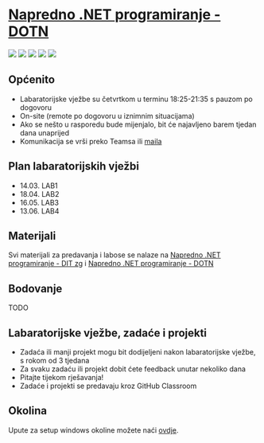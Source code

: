 # [Napredno .NET programiranje - DOTN](https://vsite-dotn.github.io/docs/)
<div class="inline-block">
  <img src="https://img.shields.io/badge/.NET-5C2D91?style=for-the-badge&logo=.net&logoColor=white"/>
  <img src="https://img.shields.io/badge/Microsoft_SQL_Server-CC2927?style=for-the-badge&logo=microsoft-sql-server&logoColor=white"/>
  <img src="https://img.shields.io/badge/Postman-FF6C37.svg?style=for-the-badge&logo=Postman&logoColor=white"/>
  <img src="https://img.shields.io/badge/Swagger-85EA2D.svg?style=for-the-badge&logo=Swagger&logoColor=black"/>
  <img src="https://img.shields.io/badge/Docker-2496ED.svg?style=for-the-badge&logo=Docker&logoColor=white"/>
</div>


## Općenito

- Labaratorijske vježbe su četvrtkom u terminu 18:25-21:35 s pauzom po dogovoru
- On-site (remote po dogovoru u iznimnim situacijama)
- Ako se nešto u rasporedu bude mijenjalo, bit će najavljeno barem tjedan dana unaprijed
- Komunikacija se vrši preko Teamsa ili [maila](pastabil@vsite.hr)

## Plan labaratorijskih vježbi

- 14.03. LAB1
- 18.04. LAB2
- 16.05. LAB3
- 13.06. LAB4

## Materijali

Svi materijali za predavanja i labose se nalaze na [Napredno .NET programiranje - DIT zg](https://scad.vsite.hr/?q=teaching/tforums/forumpage/1350) i [Napredno .NET programiranje - DOTN](https://vsite-dotn.github.io/docs/)

## Bodovanje

TODO

## Labaratorijske vježbe, zadaće i projekti

- Zadaća ili manji projekt mogu bit dodijeljeni nakon labaratorijske vježbe, s rokom od 3 tjedana
- Za svaku zadaću ili projekt dobit ćete feedback unutar nekoliko dana
- Pitajte tijekom rješavanja!
- Zadaće i projekti se predavaju kroz GitHub Classroom

## Okolina

Upute za setup windows okoline možete naći [ovdje](https://vsite-dotn.github.io/docs/#program-requierments).
